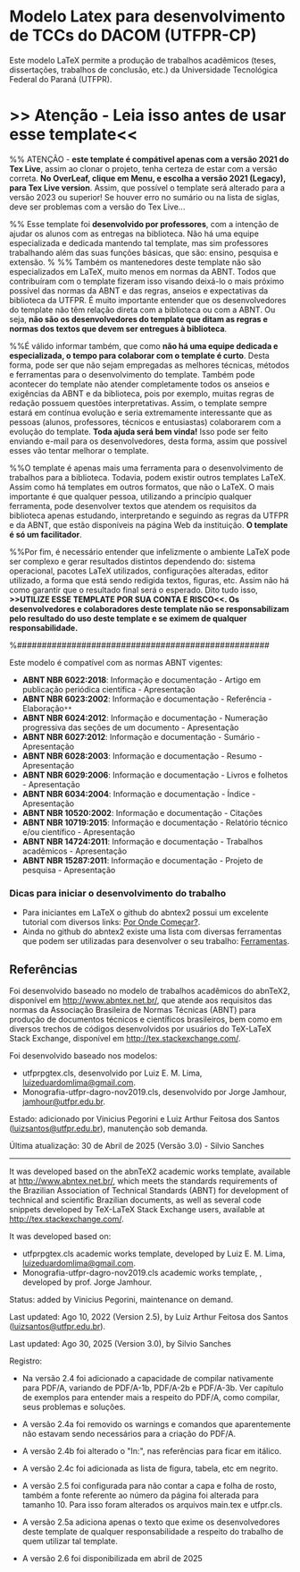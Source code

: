 # Modelo Latex para desenvolvimento de TCCs do DACOM (UTFPR-CP)

  Este modelo LaTeX permite a produção de trabalhos acadêmicos (teses, dissertações, trabalhos de conclusão, etc.) da Universidade Tecnológica Federal do Paraná (UTFPR).

# >> Atenção - Leia isso antes de usar esse template<< 

%% ATENÇÃO - **este template é compátivel apenas com a versão 2021 do Tex Live**, assim ao clonar o projeto, tenha certeza de estar com a versão correta. **No OverLeaf, clique em Menu, e escolha a versão 2021 (Legacy), para Tex Live version**. Assim, que possível o template será alterado para a versão 2023 ou superior! Se houver erro no sumário ou na lista de siglas, deve ser problemas com a versão do Tex Live...

%% Esse template foi **desenvolvido por professores**,  com a intenção de ajudar os alunos com as entregas na biblioteca. Não há uma equipe especializada e dedicada mantendo tal template, mas sim professores trabalhando além das suas funções básicas, que são: ensino, pesquisa e extensão.
%
%% Também os mantenedores deste template não são especializados em LaTeX, muito menos em normas da ABNT. Todos que contribuíram com o template fizeram isso visando deixá-lo o mais próximo possível das normas da ABNT e das regras, anseios e expectativas da biblioteca da UTFPR. É muito importante entender que os desenvolvedores do template não têm relação direta com a biblioteca ou com a ABNT. Ou seja, **não são os desenvolvedores do template que ditam as regras e normas dos textos que devem ser entregues à biblioteca**.

%%É válido informar também, que como **não há uma equipe dedicada e especializada, o tempo para colaborar com o template é curto**. Desta forma, pode ser que não sejam empregadas as melhores técnicas, métodos e ferramentas para o desenvolvimento do template. Também pode acontecer do template não atender completamente todos os anseios e exigências da ABNT e da biblioteca, pois por exemplo, muitas regras de redação possuem questões interpretativas. Assim, o template sempre estará em contínua evolução e seria extremamente interessante que as pessoas (alunos,  professores,  técnicos e entusiastas) colaborarem com a evolução do template. **Toda ajuda será bem vinda!** Isso pode ser feito enviando e-mail para os desenvolvedores, desta forma, assim que possível esses vão tentar melhorar o template.

%%O template é apenas mais uma ferramenta para o desenvolvimento de trabalhos para a biblioteca. Todavia, podem existir outros templates LaTeX. Assim como há templates em outros formatos, que não o LaTeX. O mais importante é que qualquer pessoa, utilizando a princípio qualquer ferramenta, pode desenvolver textos que atendem os requisitos da biblioteca apenas estudando, interpretando e seguindo as regras da UTFPR e da ABNT, que estão disponíveis na página Web da instituição. **O template é só um facilitador**.

%%Por fim,  é necessário entender que infelizmente o ambiente LaTeX pode ser complexo e gerar resultados distintos dependendo do: sistema operacional,  pacotes LaTeX utilizados,  configurações alteradas, editor utilizado, a forma que está sendo redigida textos, figuras,  etc. Assim não há como garantir que o resultado final será o esperado.  Dito tudo isso,  **>>UTILIZE ESSE TEMPLATE POR SUA CONTA E RISCO<<. Os desenvolvedores e colaboradores deste template não se responsabilizam pelo resultado do uso deste template e se eximem de qualquer responsabilidade.**

%###################################################

Este modelo é compatível com as normas ABNT vigentes:

-   **ABNT NBR 6022:2018**: Informação e documentação - Artigo em publicação periódica científica - Apresentação
-   **ABNT NBR 6023:2002**: Informação e documentação - Referência - Elaboração`**`
-   **ABNT NBR 6024:2012**: Informação e documentação - Numeração progressiva das seções de um documento - Apresentação
-   **ABNT NBR 6027:2012**: Informação e documentação - Sumário - Apresentação
-   **ABNT NBR 6028:2003**: Informação e documentação - Resumo - Apresentação
-   **ABNT NBR 6029:2006**: Informação e documentação - Livros e folhetos - Apresentação
-   **ABNT NBR 6034:2004**: Informação e documentação - Índice - Apresentação
-   **ABNT NBR 10520:2002**: Informação e documentação - Citações
-   **ABNT NBR 10719:2015**: Informação e documentação - Relatório técnico e/ou científico - Apresentação
-   **ABNT NBR 14724:2011**: Informação e documentação - Trabalhos acadêmicos - Apresentação
-   **ABNT NBR 15287:2011**: Informação e documentação - Projeto de pesquisa - Apresentação
  
  
  ### Dicas para iniciar o desenvolvimento do trabalho
  
-  Para iniciantes em LaTeX o github do abntex2 possui um excelente tutorial com diversos links: [Por Onde Começar?](https://github.com/abntex/abntex2/wiki/PorOndeComecar).
- Ainda no github do abntex2 existe uma lista com diversas ferramentas que podem ser utilizadas para desenvolver o seu trabalho: [Ferramentas](https://github.com/abntex/abntex2/wiki/Ferramentas).

## Referências
Foi desenvolvido baseado no modelo de trabalhos acadêmicos do abnTeX2, disponível em <http://www.abntex.net.br/>, que atende aos requisitos das normas da Associação Brasileira de Normas Técnicas (ABNT) para produção de documentos técnicos e científicos brasileiros, bem como em diversos trechos de códigos desenvolvidos por usuários do TeX-LaTeX Stack Exchange, disponível em <http://tex.stackexchange.com/>.

Foi desenvolvido baseado nos modelos:

- utfprpgtex.cls, desenvolvido por Luiz E. M. Lima, luizeduardomlima@gmail.com.
- Monografia-utfpr-dagro-nov2019.cls, desenvolvido por Jorge Jamhour, jamhour@utfpr.edu.br.

Estado: adicionado por Vinicius Pegorini e Luiz Arthur Feitosa dos Santos (luizsantos@utfpr.edu.br), manutenção sob demanda.

Última atualização: 30 de Abril de 2025 (Versão 3.0) - Silvio Sanches

---
It was developed based on the abnTeX2 academic works template, available at <http://www.abntex.net.br/>, which meets the standards requirements of the Brazilian Association of Technical Standards (ABNT) for development of technical and scientific Brazilian documents, as well as several code snippets developed by TeX-LaTeX Stack Exchange users, available at <http://tex.stackexchange.com/>.

It was developed based on:
 - utfprpgtex.cls academic works template, developed by Luiz E. M. Lima,
   luizeduardomlima@gmail.com. 
  - Monografia-utfpr-dagro-nov2019.cls
   academic works template, , developed by prof. Jorge Jamhour.

Status: added by Vinicius Pegorini, maintenance on demand.

Last updated: Ago 10, 2022 (Version 2.5), by Luiz Arthur Feitosa dos Santos (luizsantos@utfpr.edu.br).

Last updated: Ago 30, 2025 (Version 3.0), by Silvio Sanches

Registro:

* Na versão 2.4 foi adicionado a capacidade de compilar nativamente para PDF/A, variando de PDF/A-1b, PDF/A-2b e PDF/A-3b. Ver capítulo de exemplos para entender mais a respeito do PDF/A, como compilar, seus problemas e soluções. 

* A versão 2.4a foi removido os warnings e comandos que aparentemente não estavam sendo necessários para a criação do PDF/A.

* A versão 2.4b foi alterado o "In:", nas referências para ficar em itálico. 

* A versão 2.4c foi adicionada as lista de figura, tabela, etc em negrito.

* A versão 2.5 foi configurada para não contar a capa e folha de rosto, também a fonte referente ao número da página foi alterada para tamanho 10. Para isso foram alterados os arquivos main.tex e utfpr.cls.

* A versão 2.5a adiciona apenas o texto que exime os desenvolvedores deste template de qualquer responsabilidade a respeito do trabalho de quem utilizar tal template.

* A versão 2.6 foi disponibilizada em abril de 2025